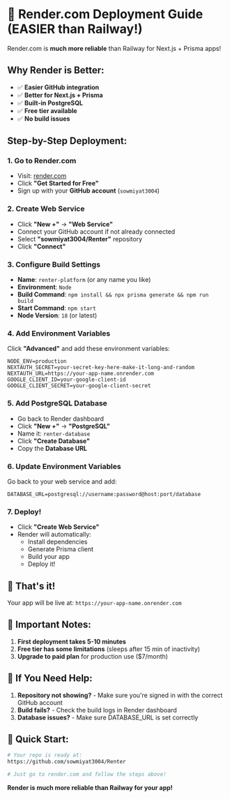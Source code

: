 # 🚀 Render.com Deployment Guide (EASIER than Railway!)

Render.com is **much more reliable** than Railway for Next.js + Prisma apps!

## Why Render is Better:
- ✅ **Easier GitHub integration**
- ✅ **Better for Next.js + Prisma**
- ✅ **Built-in PostgreSQL**
- ✅ **Free tier available**
- ✅ **No build issues**

## Step-by-Step Deployment:

### 1. **Go to Render.com**
- Visit: [render.com](https://render.com)
- Click **"Get Started for Free"**
- Sign up with your **GitHub account** (`sowmiyat3004`)

### 2. **Create Web Service**
- Click **"New +"** → **"Web Service"**
- Connect your GitHub account if not already connected
- Select **"sowmiyat3004/Renter"** repository
- Click **"Connect"**

### 3. **Configure Build Settings**
- **Name**: `renter-platform` (or any name you like)
- **Environment**: `Node`
- **Build Command**: `npm install && npx prisma generate && npm run build`
- **Start Command**: `npm start`
- **Node Version**: `18` (or latest)

### 4. **Add Environment Variables**
Click **"Advanced"** and add these environment variables:

```env
NODE_ENV=production
NEXTAUTH_SECRET=your-secret-key-here-make-it-long-and-random
NEXTAUTH_URL=https://your-app-name.onrender.com
GOOGLE_CLIENT_ID=your-google-client-id
GOOGLE_CLIENT_SECRET=your-google-client-secret
```

### 5. **Add PostgreSQL Database**
- Go back to Render dashboard
- Click **"New +"** → **"PostgreSQL"**
- Name it: `renter-database`
- Click **"Create Database"**
- Copy the **Database URL**

### 6. **Update Environment Variables**
Go back to your web service and add:
```env
DATABASE_URL=postgresql://username:password@host:port/database
```

### 7. **Deploy!**
- Click **"Create Web Service"**
- Render will automatically:
  - Install dependencies
  - Generate Prisma client
  - Build your app
  - Deploy it!

## 🎉 **That's it!**

Your app will be live at: `https://your-app-name.onrender.com`

## 📝 **Important Notes:**

1. **First deployment takes 5-10 minutes**
2. **Free tier has some limitations** (sleeps after 15 min of inactivity)
3. **Upgrade to paid plan** for production use ($7/month)

## 🔧 **If You Need Help:**

1. **Repository not showing?** - Make sure you're signed in with the correct GitHub account
2. **Build fails?** - Check the build logs in Render dashboard
3. **Database issues?** - Make sure DATABASE_URL is set correctly

## 🚀 **Quick Start:**

```bash
# Your repo is ready at:
https://github.com/sowmiyat3004/Renter

# Just go to render.com and follow the steps above!
```

**Render is much more reliable than Railway for your app!**
